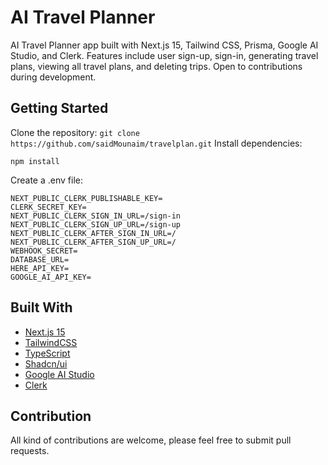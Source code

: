 # AI Travel Planner

AI Travel Planner app built with Next.js 15, Tailwind CSS, Prisma, Google AI Studio, and Clerk. Features include user sign-up, sign-in, generating travel plans, viewing all travel plans, and deleting trips. Open to contributions during development.

## Getting Started

Clone the repository: `git clone https://github.com/saidMounaim/travelplan.git`
Install dependencies:

```
npm install
```

Create a .env file:

```
NEXT_PUBLIC_CLERK_PUBLISHABLE_KEY=
CLERK_SECRET_KEY=
NEXT_PUBLIC_CLERK_SIGN_IN_URL=/sign-in
NEXT_PUBLIC_CLERK_SIGN_UP_URL=/sign-up
NEXT_PUBLIC_CLERK_AFTER_SIGN_IN_URL=/
NEXT_PUBLIC_CLERK_AFTER_SIGN_UP_URL=/
WEBHOOK_SECRET=
DATABASE_URL=
HERE_API_KEY=
GOOGLE_AI_API_KEY=
```

## Built With

- [Next.js 15](https://nextjs.org/)
- [TailwindCSS](https://tailwindcss.com/)
- [TypeScript](https://www.typescriptlang.org/)
- [Shadcn/ui](https://ui.shadcn.com/)
- [Google AI Studio](https://ai.google.dev/)
- [Clerk](https://clerk.com/)

## Contribution

All kind of contributions are welcome, please feel free to submit pull requests.
